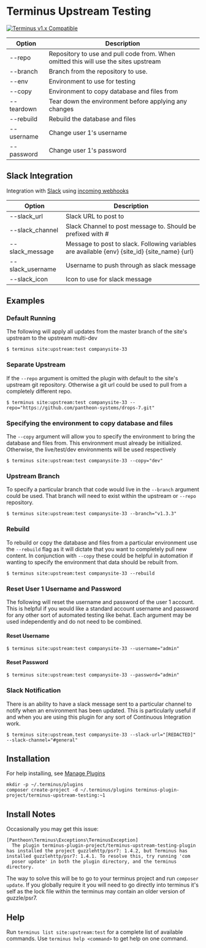 # Terminus Upstream Testing

[![Terminus v1.x Compatible](https://img.shields.io/badge/terminus-v1.x-green.svg)](https://github.com/terminus-plugin-project/terminus-upstream-testing/tree/1.x)

| Option                | Description    |
| --------------------- | -------------- |
| --repo                | Repository to use and pull code from. When omitted this will use the sites upstream |
| --branch              | Branch from the repository to use. |
| --env                 | Environment to use for testing |
| --copy                | Environment to copy database and files from |
| --teardown            | Tear down the environment before applying any changes |
| --rebuild             | Rebuild the database and files |
| --username            | Change user 1's username |
| --password            | Change user 1's password |

## Slack Integration

Integration with [Slack](https://slack.com) using [incoming webhooks](https://my.slack.com/services/new/incoming-webhook)

| Option                | Description |
| --------------------- | ----------- |
| --slack_url           | Slack URL to post to |
| --slack_channel       | Slack Channel to post message to. Should be prefixed with \# |
| --slack_message       | Message to post to slack. Following variables are available {env} {site_id} {site_name} {url}|
| --slack_username      | Username to push through as slack message |
| --slack_icon          | Icon to use for slack message |

## Examples
### Default Running
The following will apply all updates from the master branch of the site's upstream to the upstream multi-dev 
```
$ terminus site:upstream:test companysite-33
```

### Separate Upstream
If the `--repo` argument is omitted the plugin with default to the site's upstream git repository. Otherwise a git
url could be used to pull from a completely different repo.
```
$ terminus site:upstream:test companysite-33 --repo="https://github.com/pantheon-systems/drops-7.git"
```

### Specifying the environment to copy database and files
The `--copy` argument will allow you to specify the environment to bring the database and files from. This environment
must already be initialized. Otherwise, the live/test/dev environments will be used respectively  
```
$ terminus site:upstream:test companysite-33 --copy="dev"
```

### Upstream Branch
To specify a particular branch that code would live in the `--branch` argument could be used. That branch will need to exist
within the upstream or `--repo` repository.
```
$ terminus site:upstream:test companysite-33 --branch="v1.3.3"
```

### Rebuild
To rebuild or copy the database and files from a particular environment use the `--rebuild` flag as it will dictate
that you want to completely pull new content. In conjunction with `--copy` these could be helpful in automation if
wanting to specify the environment that data should be rebuilt from.
```
$ terminus site:upstream:test companysite-33 --rebuild
```

### Reset User 1 Username and Password
The following will reset the username and password of the user 1 account. This is helpful if you would like a standard
account username and password for any other sort of automated testing like behat. Each argument may be used independently
and do not need to be combined. 

#### Reset Username
```
$ terminus site:upstream:test companysite-33 --username="admin"
```

#### Reset Password
```
$ terminus site:upstream:test companysite-33 --password="admin"
```

### Slack Notification
There is an ability to have a slack message sent to a particular channel to notify when an environment has been updated.
This is particularly useful if and when you are using this plugin for any sort of Continuous Integration work.
```
$ terminus site:upstream.test companysite-33 --slack-url="[REDACTED]" --slack-channel="#general"
```

## Installation
For help installing, see [Manage Plugins](https://pantheon.io/docs/terminus/plugins/)
```
mkdir -p ~/.terminus/plugins
composer create-project -d ~/.terminus/plugins terminus-plugin-project/terminus-upstream-testing:~1
```

## Install Notes
Occasionally you may get this issue:
```
[Pantheon\Terminus\Exceptions\TerminusException]
  The plugin terminus-plugin-project/terminus-upstream-testing-plugin has installed the project guzzlehttp/psr7: 1.4.2, but Terminus has installed guzzlehttp/psr7: 1.4.1. To resolve this, try running 'com
  poser update' in both the plugin directory, and the terminus directory.
```

The way to solve this will be to go to your terminus project and run `composer update`. If you globally require it you
will need to go directly into terminus it's self as the lock file within the terminus may contain an older version of guzzle/psr7.

## Help
Run `terminus list site:upstream:test` for a complete list of available commands. Use `terminus help <command>` to get help on one command.
